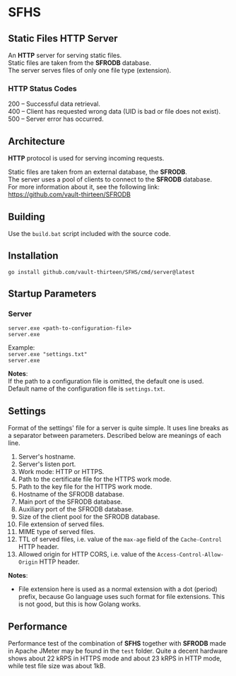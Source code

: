 # SFHS
## Static Files HTTP Server

An **HTTP** server for serving static files.  
Static files are taken from the **SFRODB** database.  
The server serves files of only one file type (extension).

### HTTP Status Codes
200 – Successful data retrieval.  
400 – Client has requested wrong data (UID is bad or file does not exist).  
500 – Server error has occurred.  

## Architecture
**HTTP** protocol is used for serving incoming requests.  

Static files are taken from an external database, the **SFRODB**.  
The server uses a pool of clients to connect to the **SFRODB** database.  
For more information about it, see the following link:  
https://github.com/vault-thirteen/SFRODB

## Building
Use the `build.bat` script included with the source code.

## Installation
`go install github.com/vault-thirteen/SFHS/cmd/server@latest`

## Startup Parameters

### Server
`server.exe <path-to-configuration-file>`  
`server.exe`  

Example:  
`server.exe "settings.txt"`  
`server.exe`  

**Notes**:  
If the path to a configuration file is omitted, the default one is used.  
Default name of the configuration file is `settings.txt`.

## Settings
Format of the settings' file for a server is quite simple. It uses line
breaks as a separator between parameters. Described below are meanings of each 
line.

1. Server's hostname.
2. Server's listen port.
3. Work mode: HTTP or HTTPS.
4. Path to the certificate file for the HTTPS work mode.
5. Path to the key file for the HTTPS work mode.
6. Hostname of the SFRODB database.
7. Main port of the SFRODB database.
8. Auxiliary port of the SFRODB database.
9. Size of the client pool for the SFRODB database.
10. File extension of served files.
11. MIME type of served files.
12. TTL of served files, i.e. value of the `max-age` field of the 
`Cache-Control` HTTP header.
13. Allowed origin for HTTP CORS, i.e. value of the 
`Access-Control-Allow-Origin` HTTP header.

**Notes**:
* File extension here is used as a normal extension with a dot (period) prefix, 
because Go language uses such format for file extensions. This is not good, but 
this is how Golang works.

## Performance

Performance test of the combination of **SFHS** together with **SFRODB** made 
in Apache JMeter may be found in the `test` folder. Quite a decent hardware 
shows about 22 kRPS in HTTPS mode and about 23 kRPS in HTTP mode, while test 
file size was about 1kB.
